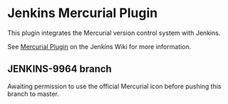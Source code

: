 Jenkins Mercurial Plugin
=========================

This plugin integrates the Mercurial version control system with Jenkins.

See [Mercurial Plugin](https://wiki.jenkins-ci.org/display/JENKINS/Mercurial+Plugin) on the Jenkins Wiki for more information.

JENKINS-9964 branch
-------------------

Awaiting permission to use the official Mercurial icon before pushing this branch to master.
